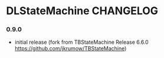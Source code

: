 # DLStateMachine CHANGELOG

### 0.9.0

- initial release (fork from TBStateMachine Release 6.6.0 https://github.com/jkrumow/TBStateMachine) 
